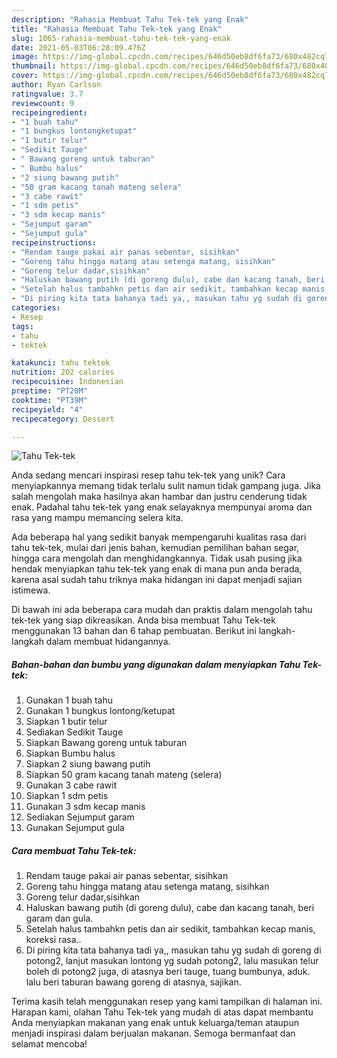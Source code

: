 ```yaml
---
description: "Rahasia Membuat Tahu Tek-tek yang Enak"
title: "Rahasia Membuat Tahu Tek-tek yang Enak"
slug: 1065-rahasia-membuat-tahu-tek-tek-yang-enak
date: 2021-05-03T06:28:09.476Z
image: https://img-global.cpcdn.com/recipes/646d50eb8df6fa73/680x482cq70/tahu-tek-tek-foto-resep-utama.jpg
thumbnail: https://img-global.cpcdn.com/recipes/646d50eb8df6fa73/680x482cq70/tahu-tek-tek-foto-resep-utama.jpg
cover: https://img-global.cpcdn.com/recipes/646d50eb8df6fa73/680x482cq70/tahu-tek-tek-foto-resep-utama.jpg
author: Ryan Carlson
ratingvalue: 3.7
reviewcount: 9
recipeingredient:
- "1 buah tahu"
- "1 bungkus lontongketupat"
- "1 butir telur"
- "Sedikit Tauge"
- " Bawang goreng untuk taburan"
- " Bumbu halus"
- "2 siung bawang putih"
- "50 gram kacang tanah mateng selera"
- "3 cabe rawit"
- "1 sdm petis"
- "3 sdm kecap manis"
- "Sejumput garam"
- "Sejumput gula"
recipeinstructions:
- "Rendam tauge pakai air panas sebentar, sisihkan"
- "Goreng tahu hingga matang atau setenga matang, sisihkan"
- "Goreng telur dadar,sisihkan"
- "Haluskan bawang putih (di goreng dulu), cabe dan kacang tanah, beri garam dan gula."
- "Setelah halus tambahkn petis dan air sedikit, tambahkan kecap manis, koreksi rasa.."
- "Di piring kita tata bahanya tadi ya,, masukan tahu yg sudah di goreng di potong2, lanjut masukan lontong yg sudah potong2, lalu masukan telur boleh di potong2 juga, di atasnya beri tauge, tuang bumbunya, aduk. lalu beri taburan bawang goreng di atasnya, sajikan."
categories:
- Resep
tags:
- tahu
- tektek

katakunci: tahu tektek 
nutrition: 202 calories
recipecuisine: Indonesian
preptime: "PT20M"
cooktime: "PT39M"
recipeyield: "4"
recipecategory: Dessert

---
```



![Tahu Tek-tek](https://img-global.cpcdn.com/recipes/646d50eb8df6fa73/680x482cq70/tahu-tek-tek-foto-resep-utama.jpg)

Anda sedang mencari inspirasi resep tahu tek-tek yang unik? Cara menyiapkannya memang tidak terlalu sulit namun tidak gampang juga. Jika salah mengolah maka hasilnya akan hambar dan justru cenderung tidak enak. Padahal tahu tek-tek yang enak selayaknya mempunyai aroma dan rasa yang mampu memancing selera kita.

Ada beberapa hal yang sedikit banyak mempengaruhi kualitas rasa dari tahu tek-tek, mulai dari jenis bahan, kemudian pemilihan bahan segar, hingga cara mengolah dan menghidangkannya. Tidak usah pusing jika hendak menyiapkan tahu tek-tek yang enak di mana pun anda berada, karena asal sudah tahu triknya maka hidangan ini dapat menjadi sajian istimewa.




Di bawah ini ada beberapa cara mudah dan praktis dalam mengolah tahu tek-tek yang siap dikreasikan. Anda bisa membuat Tahu Tek-tek menggunakan 13 bahan dan 6 tahap pembuatan. Berikut ini langkah-langkah dalam membuat hidangannya.

<!--inarticleads1-->

##### Bahan-bahan dan bumbu yang digunakan dalam menyiapkan Tahu Tek-tek:

1. Gunakan 1 buah tahu
1. Gunakan 1 bungkus lontong/ketupat
1. Siapkan 1 butir telur
1. Sediakan Sedikit Tauge
1. Siapkan  Bawang goreng untuk taburan
1. Siapkan  Bumbu halus
1. Siapkan 2 siung bawang putih
1. Siapkan 50 gram kacang tanah mateng (selera)
1. Gunakan 3 cabe rawit
1. Siapkan 1 sdm petis
1. Gunakan 3 sdm kecap manis
1. Sediakan Sejumput garam
1. Gunakan Sejumput gula




<!--inarticleads2-->

##### Cara membuat Tahu Tek-tek:

1. Rendam tauge pakai air panas sebentar, sisihkan
1. Goreng tahu hingga matang atau setenga matang, sisihkan
1. Goreng telur dadar,sisihkan
1. Haluskan bawang putih (di goreng dulu), cabe dan kacang tanah, beri garam dan gula.
1. Setelah halus tambahkn petis dan air sedikit, tambahkan kecap manis, koreksi rasa..
1. Di piring kita tata bahanya tadi ya,, masukan tahu yg sudah di goreng di potong2, lanjut masukan lontong yg sudah potong2, lalu masukan telur boleh di potong2 juga, di atasnya beri tauge, tuang bumbunya, aduk. lalu beri taburan bawang goreng di atasnya, sajikan.




Terima kasih telah menggunakan resep yang kami tampilkan di halaman ini. Harapan kami, olahan Tahu Tek-tek yang mudah di atas dapat membantu Anda menyiapkan makanan yang enak untuk keluarga/teman ataupun menjadi inspirasi dalam berjualan makanan. Semoga bermanfaat dan selamat mencoba!
